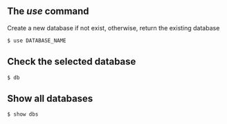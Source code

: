 ## The _use_ command
Create a new database if not exist, otherwise, return the existing database

    $ use DATABASE_NAME

## Check the selected database

    $ db

## Show all databases

    $ show dbs